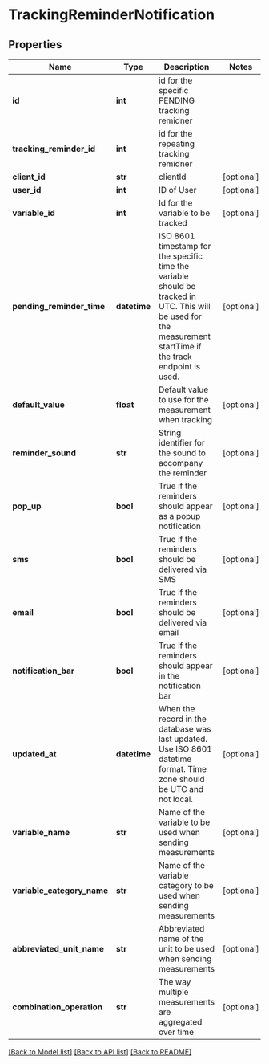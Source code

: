 # TrackingReminderNotification

## Properties
Name | Type | Description | Notes
------------ | ------------- | ------------- | -------------
**id** | **int** | id for the specific PENDING tracking remidner | 
**tracking_reminder_id** | **int** | id for the repeating tracking remidner | 
**client_id** | **str** | clientId | [optional] 
**user_id** | **int** | ID of User | [optional] 
**variable_id** | **int** | Id for the variable to be tracked | [optional] 
**pending_reminder_time** | **datetime** | ISO 8601 timestamp for the specific time the variable should be tracked in UTC.  This will be used for the measurement startTime if the track endpoint is used. | [optional] 
**default_value** | **float** | Default value to use for the measurement when tracking | [optional] 
**reminder_sound** | **str** | String identifier for the sound to accompany the reminder | [optional] 
**pop_up** | **bool** | True if the reminders should appear as a popup notification | [optional] 
**sms** | **bool** | True if the reminders should be delivered via SMS | [optional] 
**email** | **bool** | True if the reminders should be delivered via email | [optional] 
**notification_bar** | **bool** | True if the reminders should appear in the notification bar | [optional] 
**updated_at** | **datetime** | When the record in the database was last updated. Use ISO 8601 datetime format. Time zone should be UTC and not local. | [optional] 
**variable_name** | **str** | Name of the variable to be used when sending measurements | [optional] 
**variable_category_name** | **str** | Name of the variable category to be used when sending measurements | [optional] 
**abbreviated_unit_name** | **str** | Abbreviated name of the unit to be used when sending measurements | [optional] 
**combination_operation** | **str** | The way multiple measurements are aggregated over time | [optional] 

[[Back to Model list]](../README.md#documentation-for-models) [[Back to API list]](../README.md#documentation-for-api-endpoints) [[Back to README]](../README.md)


